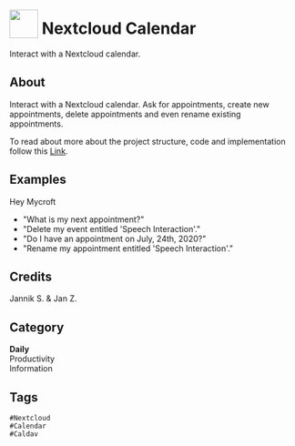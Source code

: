 # <img src="https://raw.githack.com/FortAwesome/Font-Awesome/master/svgs/solid/calendar.svg" card_color="#FF8D00" width="50" height="50" style="vertical-align:bottom"/> Nextcloud Calendar
Interact with a Nextcloud calendar.

## About
Interact with a Nextcloud calendar. Ask for appointments, create new appointments, 
delete appointments and even rename existing appointments.

To read about more about the project structure, code and implementation follow 
this [Link](https://github.com/ja-schl/nextcloud_calendar_skill/blob/master/Mycroft_Projekt.md).

## Examples
Hey Mycroft
* "What is my next appointment?"
* "Delete my event entitled 'Speech Interaction'."
* "Do I have an appointment on July, 24th, 2020?"
* "Rename my appointment entitled 'Speech Interaction'."



## Credits
Jannik S. & Jan Z.

## Category
**Daily**  
Productivity  
Information

## Tags
    #Nextcloud
    #Calendar
    #Caldav

